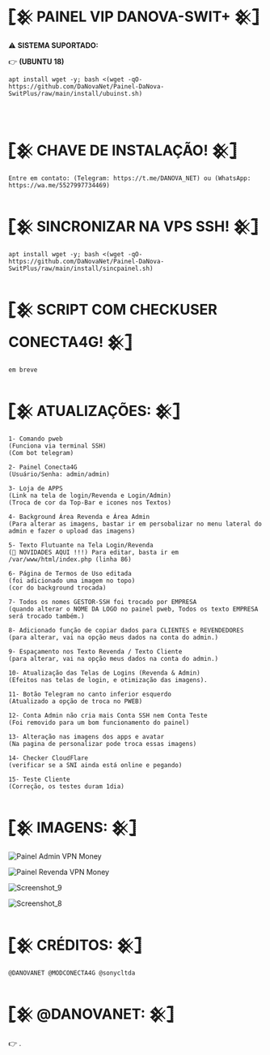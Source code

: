 #  𓊈𒆜 PAINEL VIP DANOVA-SWIT+ 𒆜𓊉

⚠ <b>SISTEMA SUPORTADO:</b>
</br>

👉 <b>(UBUNTU 18)</b>

```
apt install wget -y; bash <(wget -qO- https://github.com/DaNovaNet/Painel-DaNova-SwitPlus/raw/main/install/ubuinst.sh)
```
</br>

# 𓊈𒆜 CHAVE DE INSTALAÇÃO! 𒆜𓊉
```
Entre em contato: (Telegram: https://t.me/DANOVA_NET) ou (WhatsApp: https://wa.me/5527997734469)
```

# 𓊈𒆜 SINCRONIZAR NA VPS SSH! 𒆜𓊉
```
apt install wget -y; bash <(wget -qO- https://github.com/DaNovaNet/Painel-DaNova-SwitPlus/raw/main/install/sincpainel.sh)
```

# 𓊈𒆜 SCRIPT COM CHECKUSER CONECTA4G! 𒆜𓊉
```
em breve
```

# 𓊈𒆜 ATUALIZAÇÕES: 𒆜𓊉
```
1- Comando pweb
(Funciona via terminal SSH)
(Com bot telegram)

2- Painel Conecta4G 
(Usuário/Senha: admin/admin)

3- Loja de APPS 
(Link na tela de login/Revenda e Login/Admin)
(Troca de cor da Top-Bar e icones nos Textos)

4- Background Área Revenda e Área Admin
(Para alterar as imagens, bastar ir em persobalizar no menu lateral do admin e fazer o upload das imagens)

5- Texto Flutuante na Tela Login/Revenda
(📣 NOVIDADES AQUI !!!) Para editar, basta ir em /var/www/html/index.php (linha 86)

6- Página de Termos de Uso editada
(foi adicionado uma imagem no topo)
(cor do background trocada)

7- Todos os nomes GESTOR-SSH foi trocado por EMPRESA
(quando alterar o NOME DA LOGO no painel pweb, Todos os texto EMPRESA será trocado também.)

8- Adicionado função de copiar dados para CLIENTES e REVENDEDORES
(para alterar, vai na opção meus dados na conta do admin.)

9- Espaçamento nos Texto Revenda / Texto Cliente
(para alterar, vai na opção meus dados na conta do admin.)

10- Atualização das Telas de Logins (Revenda & Admin)
(Efeitos nas telas de login, e otimização das imagens).

11- Botão Telegram no canto inferior esquerdo
(Atualizado a opção de troca no PWEB)

12- Conta Admin não cria mais Conta SSH nem Conta Teste
(Foi removido para um bom funcionamento do painel)

13- Alteração nas imagens dos apps e avatar
(Na pagina de personalizar pode troca essas imagens)

14- Checker CloudFlare
(verificar se a SNI ainda está online e pegando)

15- Teste Cliente
(Correção, os testes duram 1dia)
```

# 𓊈𒆜 IMAGENS: 𒆜𓊉

![Painel Admin VPN Money](https://user-images.githubusercontent.com/105602625/190263468-56d64724-1b12-4ce3-9ecb-11df0131fc07.jpg)

![Painel Revenda VPN Money](https://user-images.githubusercontent.com/105602625/190263459-5ce4defd-6b65-468f-824e-50826154174a.jpg)

![Screenshot_9](https://user-images.githubusercontent.com/105602625/190263465-93cbd881-a166-412f-99bb-1c613c78b7af.jpg)

![Screenshot_8](https://user-images.githubusercontent.com/105602625/190263464-7be50eb5-aed8-47d5-9f29-233d769ae8ac.jpg)

# 𓊈𒆜 CRÉDITOS: 𒆜𓊉
```
@DANOVANET @MODCONECTA4G @sonycltda

```

# 𓊈𒆜 @DANOVANET: 𒆜𓊉
👉 .
